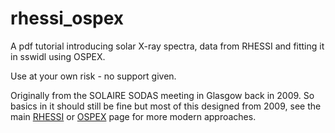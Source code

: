 # rhessi_ospex

A pdf tutorial introducing solar X-ray spectra, data from RHESSI and fitting it in sswidl using OSPEX. 

Use at your own risk - no support given.

Originally from the SOLAIRE SODAS meeting in Glasgow back in 2009. So basics in it should still be fine but most of this designed from 2009, see the main [RHESSI](https://hesperia.gsfc.nasa.gov/rhessi3/software/resources/index.html) or [OSPEX](https://hesperia.gsfc.nasa.gov/ssw/packages/spex/doc/ospex_explanation.htm) page for more modern approaches.
